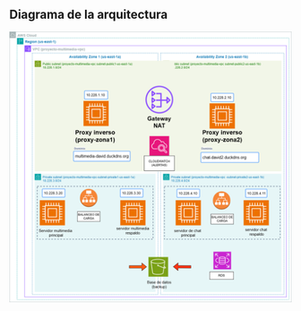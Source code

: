## Diagrama de la arquitectura

<img src="diagrama_proyecto/diagrama_proyecto.png" alt="Arquitectura en AWS">
